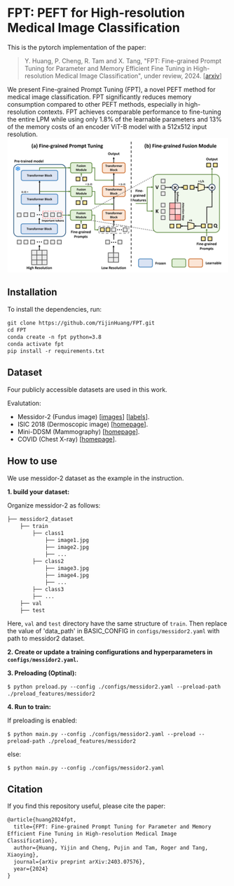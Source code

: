 # FPT: PEFT for High-resolution Medical Image Classification

This is the pytorch implementation of the paper:

> Y. Huang, P. Cheng, R. Tam and X. Tang, "FPT: Fine-grained Prompt Tuning for Parameter and Memory Efficient Fine Tuning in High-resolution Medical Image Classification", under review, 2024. \[[arxiv](https://arxiv.org/abs/2403.07576)\]

We present Fine-grained Prompt Tuning (FPT), a novel PEFT method for medical image classification. FPT significantly reduces memory consumption compared to other PEFT methods, especially in high-resolution contexts. FPT achieves comparable performance to fine-tuning the entire LPM while using only 1.8% of the learnable parameters and 13% of the memory costs of an encoder ViT-B model with a 512x512 input resolution.
![](./framework.png)


## Installation
To install the dependencies, run:
```shell
git clone https://github.com/YijinHuang/FPT.git
cd FPT
conda create -n fpt python=3.8
conda activate fpt
pip install -r requirements.txt
```


## Dataset
Four publicly accessible datasets are used in this work.

Evalutation:
- Messidor-2 (Fundus image) [[images](https://www.adcis.net/en/third-party/messidor2/)] [[labels](https://www.kaggle.com/datasets/google-brain/messidor2-dr-grades)].
- ISIC 2018 (Dermoscopic image) [[homepage](https://challenge.isic-archive.com/landing/2018/)].
- Mini-DDSM (Mammography) [[homepage](https://ardisdataset.github.io/MiniDDSM/?trk=public_profile_project-button)].
- COVID (Chest X-ray) [[homepage](https://www.kaggle.com/datasets/sid321axn/covid-cxr-image-dataset-research)].


## How to use
We use messidor-2 dataset as the example in the instruction.

**1. build your dataset:**

Organize messidor-2 as follows:

```
├── messidor2_dataset
    ├── train
        ├── class1
            ├── image1.jpg
            ├── image2.jpg
            ├── ...
        ├── class2
            ├── image3.jpg
            ├── image4.jpg
            ├── ...
        ├── class3
        ├── ...
    ├── val
    ├── test
```

Here, `val` and `test` directory have the same structure of  `train`.  Then replace the value of 'data_path' in BASIC_CONFIG in `configs/messidor2.yaml` with path to messidor2 dataset.

**2. Create or update a training configurations and hyperparameters in `configs/messidor2.yaml`.**

**3. Preloading (Optinal):**
```shell
$ python preload.py --config ./configs/messidor2.yaml --preload-path ./preload_features/messidor2
```

**4. Run to train:**

If preloading is enabled:
```shell
$ python main.py --config ./configs/messidor2.yaml --preload --preload-path ./preload_features/messidor2
```
else:
```shell
$ python main.py --config ./configs/messidor2.yaml
```


## Citation

If you find this repository useful, please cite the paper:
```
@article{huang2024fpt,
  title={FPT: Fine-grained Prompt Tuning for Parameter and Memory Efficient Fine Tuning in High-resolution Medical Image Classification},
  author={Huang, Yijin and Cheng, Pujin and Tam, Roger and Tang, Xiaoying},
  journal={arXiv preprint arXiv:2403.07576},
  year={2024}
}
```
